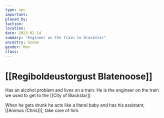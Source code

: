 ```yaml
---
type: npc
important:
played_by:
faction: 
location: 
date: 2023-02-14
summary: "Engineer on the train to blackstar"
ancestry: Gnome 
gender: Man
class: 
---
```

# [[Regiboldeustorgust Blatenoose]]

Has an alcohol problem and lives on a train. He is the engineer on the train we used to get to the [[City of Blackstar]]

When he gets drunk he acts like a literal baby and has his assistant, [[Animus (Chris)]], take care of him.
